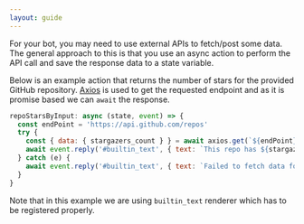 ```yaml
---
layout: guide
---
```


For your bot, you may need to use external APIs to fetch/post some data.
The general approach to this is that you use an async action to perform the API call and save the response data to a state variable.

Below is an example action that returns the number of stars for the provided GitHub repository. 
[Axios](https://www.npmjs.com/package/axios) is used to get the requested endpoint and as it is promise based we can `await` the response. 

```js
repoStarsByInput: async (state, event) => {
  const endPoint = 'https://api.github.com/repos'
  try {
    const { data: { stargazers_count } } = await axios.get(`${endPoint}/${event.text}`)
    await event.reply('#builtin_text', { text: `This repo has ${stargazers_count} ★` })
  } catch (e) {
    await event.reply('#builtin_text', { text: `Failed to fetch data for this repo` })
  }
}
```

Note that in this example we are using `builtin_text` renderer which has to be registered properly.
